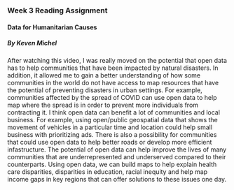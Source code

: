 ### Week 3 Reading Assignment
#### Data for Humanitarian Causes
##### By Keven Michel 

After watching this video, I was really moved on the potential that open data has to help communities that have been impacted 
by natural disasters. In addition, it allowed me to gain a better understanding of how some communities in the world do not have access
to map resources that have the potential of preventing disasters in urban settings. For example, communities affected by the spread of COVID 
can use open data to help map where the spread is in order to prevent more individuals from contracting it. I think open data can benefit a lot of 
communities and local business. For example, using open/public geospatial data that shows the movement of vehicles in a particular time and location could
help small business with prioritizing ads. There is also a possibility for communities that could use open data to help better roads or develop more
efficient infastructure. The potential of open data can help improve the lives of many communities that are underrepresented and underserved compared to their 
counterparts. Using open data, we can build maps to help explain health care disparities, disparities in education, racial inequity 
and help map income gaps in key regions that can offer solutions to these issues one day. 
